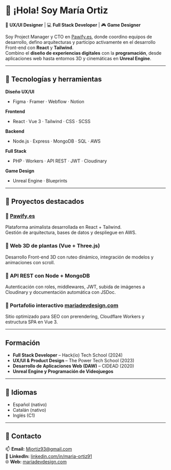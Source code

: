 # 👋 ¡Hola! Soy María Ortiz

🎨 **UX/UI Designer** | 💻 **Full Stack Developer** | 🎮 **Game Designer**

Soy Project Manager y CTO en [Pawify.es](https://pawify.es), donde coordino equipos de desarrollo, defino arquitecturas y participo activamente en el desarrollo Front-end con **React** y **Tailwind**.  
Combino el **diseño de experiencias digitales** con la **programación**, desde aplicaciones web hasta entornos 3D y cinemáticas en **Unreal Engine**.

---

## 🚀 Tecnologías y herramientas

**Diseño UX/UI**
- Figma · Framer · Webflow · Notion

**Frontend**
- React · Vue 3 · Tailwind · CSS · SCSS

**Backend**
- Node.js · Express · MongoDB · SQL · AWS

**Full Stack**
- PHP · Workers · API REST · JWT · Cloudinary

**Game Design**
- Unreal Engine · Blueprints

---

## 🧠 Proyectos destacados

### 🐾 [Pawify.es](https://pawify.es)
Plataforma animalista desarrollada en React + Tailwind.  
Gestión de arquitectura, bases de datos y despliegue en AWS.

### 🌱 Web 3D de plantas (Vue + Three.js)
Desarrollo Front-end 3D con ruteo dinámico, integración de modelos y animaciones con scroll.

### 🧩 API REST con Node + MongoDB
Autenticación con roles, middlewares, JWT, subida de imágenes a Cloudinary y documentación automática con JSDoc.

### 💎 Portafolio interactivo [mariadevdesign.com](https://mariadevdesign.com)
Sitio optimizado para SEO con prerendering, Cloudflare Workers y estructura SPA en Vue 3.

---

##  Formación

-  **Full Stack Developer** – Hack(io) Tech School (2024)  
-  **UX/UI & Product Design** – The Power Tech School (2023)  
-  **Desarrollo de Aplicaciones Web (DAW)** – CIDEAD (2020)  
-  **Unreal Engine y Programación de Videojuegos**

---

## 💬 Idiomas
- Español (nativo)
- Catalán (nativo)
- Inglés (C1)

---

## 🤝 Contacto
📫 **Email:** Mjortiz93@gmail.com  
🔗 **LinkedIn:** [linkedin.com/in/maria-ortiz91](https://linkedin.com/in/maria-ortiz91)  
🌐 **Web:** [mariadevdesign.com](https://mariadevdesign.com)
